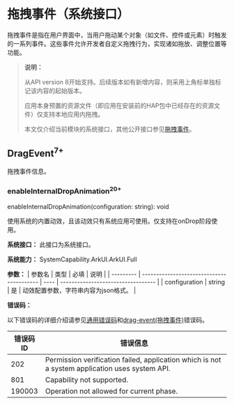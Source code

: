 # 拖拽事件（系统接口）
<!--Kit: ArkUI-->
<!--Subsystem: ArkUI-->
<!--Owner: @jiangtao92-->
<!--SE: @piggyguy-->
<!--TSE: @songyanhong-->

拖拽事件是指在用户界面中，当用户拖动某个对象（如文件、控件或元素）时触发的一系列事件。这些事件允许开发者自定义拖拽行为，实现诸如拖放、调整位置等功能。

>  **说明：**
>
>  从API version 8开始支持。后续版本如有新增内容，则采用上角标单独标记该内容的起始版本。
>
> 应用本身预置的资源文件（即应用在安装前的HAP包中已经存在的资源文件）仅支持本地应用内拖拽。
> 
> 本文仅介绍当前模块的系统接口，其他公开接口参见[拖拽事件](ts-universal-events-drag-drop.md)。

## DragEvent<sup>7+</sup>

拖拽事件信息。

### enableInternalDropAnimation<sup>20+</sup>

enableInternalDropAnimation(configuration: string): void

使用系统的内置动效，且该动效只有系统应用可使用。仅支持在onDrop阶段使用。

**系统接口：** 此接口为系统接口。

**系统能力：** SystemCapability.ArkUI.ArkUI.Full

**参数：**
| 参数名    | 类型                                      | 必填 | 说明                               |
| --------- | ----------------------------------------- | ---- | ---------------------------------- |
| configuration | string | 是   | 动效配置参数，字符串内容为json格式。 |

**错误码：**

以下错误码的详细介绍请参见[通用错误码](../../errorcode-universal.md)和[drag-event(拖拽事件)](../errorcode-drag-event.md)错误码。

| 错误码ID   | 错误信息 |
| --------- | ------- |
| 202       | Permission verification failed, application which is not a system application uses system API. |
| 801       | Capability not supported.|
| 190003    | Operation not allowed for current phase. |
